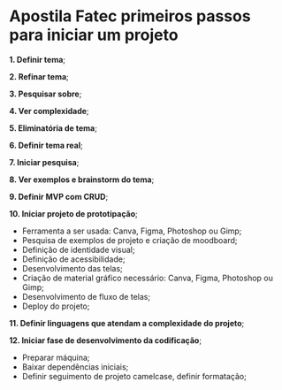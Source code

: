 # Apostila Fatec primeiros passos para iniciar um projeto 

**1. Definir tema**;

**2. Refinar tema**;

**3. Pesquisar sobre**;

**4. Ver complexidade**;

**5. Eliminatória de tema**;

**6. Definir tema real**;

**7. Iniciar pesquisa**;

**8. Ver exemplos e brainstorm do tema**;

**9. Definir MVP com CRUD**;

**10. Iniciar projeto de prototipação**;

   - Ferramenta a ser usada: Canva, Figma, Photoshop ou Gimp;
   - Pesquisa de exemplos de projeto e criação de moodboard;
   - Definição de identidade visual;
   - Definição de acessibilidade;
   - Desenvolvimento das telas;
   - Criação de material gráfico necessário: Canva, Figma, Photoshop ou Gimp;
   - Desenvolvimento de fluxo de telas;
   - Deploy do projeto;
     
**11. Definir linguagens que atendam a complexidade do projeto**; 

**12. Iniciar fase de desenvolvimento da codificação**;
     
   - Preparar máquina;
   - Baixar dependências iniciais;
   - Definir seguimento de projeto camelcase, definir formatação;
